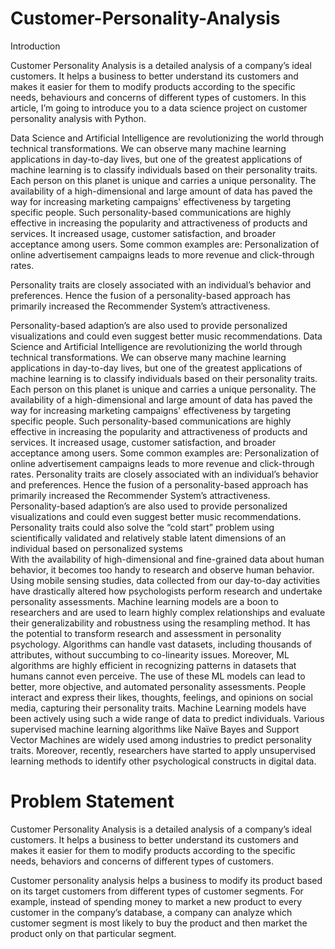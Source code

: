 # Customer-Personality-Analysis


Introduction

Customer Personality Analysis is a detailed analysis of a company’s ideal customers. It helps a business to better understand its customers and makes it easier for them to modify products according to the specific needs, behaviours and concerns of different types of customers. In this article, I’m going to introduce you to a data science project on customer personality analysis with Python.

Data Science and Artificial Intelligence are revolutionizing the world through technical transformations. We can observe many machine learning applications in day-to-day lives, but one of the greatest applications of machine learning is to classify individuals based on their personality traits. Each person on this planet is unique and carries a unique personality. The availability of a high-dimensional and large amount of data has paved the way for increasing marketing campaigns' effectiveness by targeting specific people. Such personality-based communications are highly effective in increasing the popularity and attractiveness of products and services. It increased usage, customer satisfaction, and broader acceptance among users. Some common examples are: Personalization of online advertisement campaigns leads to more revenue and click-through rates.

Personality traits are closely associated with an individual’s behavior and preferences. Hence the fusion of a personality-based approach has primarily increased the Recommender System’s attractiveness.

Personality-based adaption’s are also used to provide personalized visualizations and could even suggest better music recommendations.
Data Science and Artificial Intelligence are revolutionizing the world through technical transformations. We can observe many machine learning applications in day-to-day lives, but one of the greatest applications of machine learning is to classify individuals based on their personality traits. Each person on this planet is unique and carries a unique personality. The availability of a high-dimensional and large amount of data has paved the way for increasing marketing campaigns' effectiveness by targeting specific people. Such personality-based communications are highly effective in increasing the popularity and attractiveness of products and services. It increased usage, customer satisfaction, and broader acceptance among users. Some common examples are: Personalization of online advertisement campaigns leads to more revenue and click-through rates.
	Personality traits are closely associated with an individual’s behavior and preferences. Hence the fusion of a personality-based approach has primarily increased the Recommender System’s attractiveness. 	
	Personality-based adaption’s are also used to provide personalized visualizations and could even suggest better music recommendations. 	
	Personality traits could also solve the “cold start” problem using scientifically validated and relatively stable latent dimensions of an individual based on personalized systems 	
With the availability of high-dimensional and fine-grained data about human behavior, it becomes too handy to research and observe human behavior. Using mobile sensing studies, data collected from our day-to-day activities have drastically altered how psychologists perform research and undertake personality assessments. Machine learning models are a boon to researchers and are used to learn highly complex relationships and evaluate their generalizability and robustness using the resampling method. It has the potential to transform research and assessment in personality psychology. Algorithms can handle vast datasets, including thousands of attributes, without succumbing to co-linearity issues. Moreover, ML algorithms are highly efficient in recognizing patterns in datasets that humans cannot even perceive. The use of these ML models can lead to better, more objective, and automated personality assessments.
People interact and express their likes, thoughts, feelings, and opinions on social media, capturing their personality traits. Machine Learning models have been actively using such a wide range of data to predict individuals. Various supervised machine learning algorithms like Naïve Bayes and Support Vector Machines are widely used among industries to predict personality traits. Moreover, recently, researchers have started to apply unsupervised learning methods to identify other psychological constructs in digital data. 



# Problem Statement

Customer Personality Analysis is a detailed analysis of a company’s ideal customers. It helps a business to better understand its customers and makes it easier for them to modify products according to the specific needs, behaviors and concerns of different types of customers.

Customer personality analysis helps a business to modify its product based on its target customers from different types of customer segments. For example, instead of spending money to market a new product to every customer in the company’s database, a company can analyze which customer segment is most likely to buy the product and then market the product only on that particular segment.
